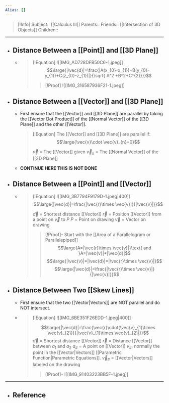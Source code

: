 ```yaml
---
Alias: []
---
```

> [!Info]
> Subject:: [[Calculus III]]
> Parents:: 
> Friends:: [[Intersection of 3D Objects]]
> Children:: 
---
- ## Distance Between a [[Point]] and [[3D Plane]]
	- > [!Equation]
	  > ![[IMG_AD728DFB50C6-1.jpeg]]
	  > $$\large{|\vec{d}|=\frac{|A(x_{0}-x_{1})+B(y_{0}-y_{1})+C(z_{0}-z_{1})|}{\sqrt{ A^2 +B^2+C^{2}}}}$$
	  > > [!Proof]
	  > > ![[IMG_316587936F21-1.jpeg]]
- ## Distance Between a [[Vector]] and [[3D Plane]]
	- First ensure that the [[Vector]] and [[3D Plane]] are parallel by taking the [[Vector Dot Product]] of the [[Normal Vector]] of the [[3D Plane]] and the other [[Vector]].
	  > [!Equation]
	  > The [[Vector]] and [[3D Plane]] are parallel if:
	  > $$\large{\vec{v}\cdot \vec{v}_{n}=0}$$
	  > 
	  > $\vec{v}$ = The [[Vector]] given
	  > $\vec{v}_{n}$ = The [[Normal Vector]] of the [[3D Plane]]
	- **CONTINUE HERE THIS IS NOT DONE**
- ## Distance Between a [[Point]] and [[Vector]]
	- > [!Equation]
	  > ![[IMG_3B7794F9179D-1.jpeg|400]]
	  > $$\large{|\vec{d}|=\frac{|\vec{r}\times \vec{v}|}{|\vec{v}|}}$$
	  > 
	  > $\vec{d}$ = Shortest distance [[Vector]]
	  > $\vec{r}$ = Position [[Vector]] from a point on $\vec{v}$ to $P$
	  > $P$ = Point on drawing
	  > $\vec{v}$ = Vector on drawing
	  > > [!Proof]-
	  > > Start with the [[Area of a Parallelogram or Parallelepiped]]
	  > > $$\large{A=|\vec{r}\times \vec{v}|}\text{ and }A=|\vec{v}|*|\vec{d}|$$
	  > > $$\large{|\vec{v}|*|\vec{d}|=|\vec{r}\times \vec{v}|}$$
	  > > $$\large{|\vec{d}|=\frac{|\vec{r}\times \vec{v}|}{|\vec{v}|}}$$
- ## Distance Between Two [[Skew Lines]]
	- First ensure that the two [[Vector|Vectors]] are NOT parallel and do NOT intersect.
	- > [!Equation]
	  > ![[IMG_6BE351F26EDD-1.jpeg|400]]
	  > 
	  > $$\large{|\vec{d}|=\frac{\vec{r}\cdot(\vec{v}_{1}\times \vec{v}_{2})}{|\vec{v}_{1}\times \vec{v}_{2}|}}$$
	  > $\vec{d}$ = Shortest distance [[Vector]]
	  > $\vec{r}$ = Distance [[Vector]] between $a_{1}$ and $a_{2}$
	  > $a_{\#}$ = A point on [[Vector]] $v_{\#}$, normally the point in the [[Vector|Vectors]] [[Parametric Function|Parametric Equations]].
	  > $\vec{v}_{\#}$ = [[Vector|Vectors]] labeled on the drawing
	  > > [!Proof]-
	  > > ![[IMG_91403223BB5F-1.jpeg]]
---
- ## Reference